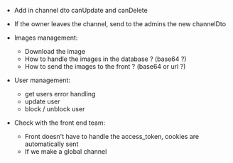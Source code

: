 - Add in channel dto canUpdate and canDelete
- If the owner leaves the channel, send to the admins the new channelDto

- Images management:

  - Download the image
  - How to handle the images in the database ? (base64 ?)
  - How to send the images to the front ? (base64 or url ?)

- User management:

  - get users error handling
  - update user
  - block / unblock user

- Check with the front end team:

  - Front doesn't have to handle the access_token, cookies are automatically sent
  - If we make a global channel
